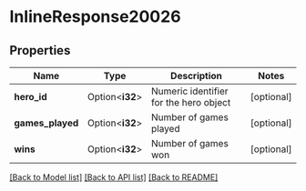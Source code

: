 # InlineResponse20026

## Properties

Name | Type | Description | Notes
------------ | ------------- | ------------- | -------------
**hero_id** | Option<**i32**> | Numeric identifier for the hero object | [optional]
**games_played** | Option<**i32**> | Number of games played | [optional]
**wins** | Option<**i32**> | Number of games won | [optional]

[[Back to Model list]](../README.md#documentation-for-models) [[Back to API list]](../README.md#documentation-for-api-endpoints) [[Back to README]](../README.md)


